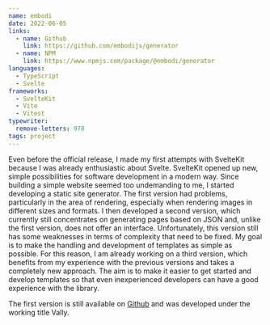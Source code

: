 ```yaml
---
name: embodi
date: 2022-06-05
links:
  - name: Github
    link: https://github.com/embodijs/generator
  - name: NPM
    link: https://www.npmjs.com/package/@embodi/generator
languages:
  - TypeScript
  - Svelte
frameworks:
  - SvelteKit
  - Vite
  - Vitest
typewriter:
  remove-letters: 978
tags: project
---
```


Even before the official release, I made my first attempts with SvelteKit because I was already enthusiastic about Svelte. SvelteKit opened up new, simple possibilities for software development in a modern way. Since building a simple website seemed too undemanding to me, I started developing a static site generator. The first version had problems, particularly in the area of rendering, especially when rendering images in different sizes and formats. I then developed a second version, which currently still concentrates on generating pages based on JSON and, unlike the first version, does not offer an interface. Unfortunately, this version still has some weaknesses in terms of complexity that need to be fixed. My goal is to make the handling and development of templates as simple as possible. For this reason, I am already working on a third version, which benefits from my experience with the previous versions and takes a completely new approach. The aim is to make it easier to get started and develop templates so that even inexperienced developers can have a good experience with the library.

The first version is still available on [Github](https://gitlab.com/CordlessWool/vally) and was developed under the working title Vally.
